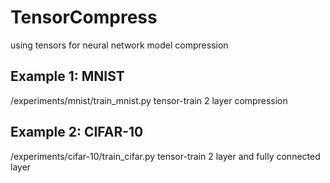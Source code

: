# TensorCompress
using tensors for neural network model compression
## Example 1: MNIST
/experiments/mnist/train_mnist.py
tensor-train 2 layer compression
## Example 2: CIFAR-10
/experiments/cifar-10/train_cifar.py
tensor-train 2 layer and fully connected layer 

